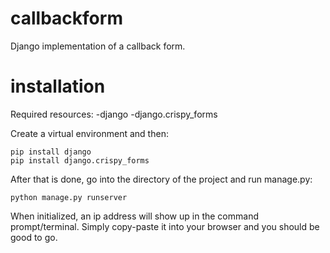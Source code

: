 # callbackform

Django implementation of a callback form.

# installation
Required resources:
 -django
 -django.crispy_forms
 
Create a virtual environment and then:
 ```
 pip install django
 pip install django.crispy_forms

```
After that is done, go into the directory of the project and run manage.py:
```
python manage.py runserver
```
When initialized, an ip address will show up in the command prompt/terminal. Simply copy-paste it into your browser and you should be good to go.
